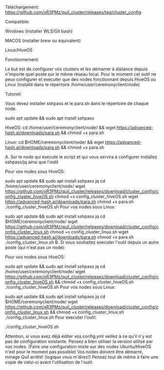 Téléchargement: https://github.com/xR3PMz/quil_cluster/releases/tag/cluster_config

Compatible:

Windows (installer WLS/Git bash)

MACOS (installer brew ou équivalent)

Linux/HiveOS

Fonctionnement:

Le but est de configurer vos clusters et les démarrer à distance depuis n'importe quel poste sur le même réseau local. Pour le moment cet outil ne peux configurer et executer que des nodes fonctionnant depuis HiveOS ou Linux (installé dans le répertoire /home/user/ceremonyclient/node)

Tutoriel:

Vous devez installer sshpass et le para.sh dans le répertoire de chaque node.

sudo apt update && sudo apt install sshpass

HiveOS: cd /home/user/ceremonyclient/node/ && wget https://advanced-hash.ai/downloads/para.sh && chmod +x para.sh

Linux: cd $HOME/ceremonyclient/node/ && wget https://advanced-hash.ai/downloads/para.sh && chmod +x para.sh

A. Sur le node qui execute le script et qui vous servira à configurer installez sshpass/jq ainsi que l'outil

Pour vos nodes sous HiveOS:

  sudo apt update && sudo apt install sshpass jq
  cd /home/user/ceremonyclient/node/
  wget https://github.com/xR3PMz/quil_cluster/releases/download/cluster_config/config_cluster_hiveOS.sh
  chmod +x config_cluster_hiveOS.sh
  wget https://advanced-hash.ai/downloads/para.sh
  chmod +x para.sh
  ./config_cluster_hiveOS.sh
Pour vos nodes sous Linux:

  sudo apt update && sudo apt install sshpass jq
  cd $HOME/ceremonyclient/node/
  wget https://github.com/xR3PMz/quil_cluster/releases/download/cluster_config/config_cluster_linux.sh
  chmod +x config_cluster_linux.sh
  wget https://advanced-hash.ai/downloads/para.sh
  chmod +x para.sh
  ./config_cluster_linux.sh
B. Si vous souhaitez executer l'outil depuis un autre poste (qui n'est pas un node):

Pour vos nodes sous HiveOS:

  sudo apt update && sudo apt install sshpass jq
  cd /home/user/ceremonyclient/node/
  wget https://github.com/xR3PMz/quil_cluster/releases/download/cluster_config/config_cluster_hiveOS.sh && chmod +x config_cluster_hiveOS.sh
  ./config_cluster_hiveOS.sh
Pour vos nodes sous Linux:

  sudo apt update && sudo apt install sshpass jq
  cd $HOME/ceremonyclient/node/
  wget https://github.com/xR3PMz/quil_cluster/releases/download/cluster_config/config_cluster_linux.sh && chmod +x config_cluster_linux.sh
  ./config_cluster_linux.sh
Pour executer l'outil:

./config_cluster_hiveOS.sh

Attention, si vous avez déjà éditer vos config.yml veillez à ce qu'il n'y est pas de configuration existante. Pensez à bien utiliser la version utilisé par vos nodes. (Faire une configuration mixte sur des nodes Ubuntu/HiveOS n'est pour le moment pas possible) Vos nodes doivent être démarré, minage Quil arrêté! (logique vous m'direz!) Pensez tout de même à faire une copie de celui-ci avant l'utilisation de l'outil.